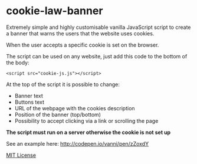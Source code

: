 # cookie-law-banner

Extremely simple and highly customisable vanilla JavaScript script to create a banner that
warns the users that the website uses cookies.

When the user accepts a specific cookie is set on the browser.

The script can be used on any website, just add this code to the bottom of the body:

    <script src="cookie-js.js"></script>

At the top of the script it is possible to change:
* Banner text
* Buttons text
* URL of the webpage with the cookies description
* Position of the banner (top/bottom)
* Possibility to accept clicking via a link or scrolling the page

__The script must run on a server otherwise the cookie is not set up__

See an example here: http://codepen.io/vanni/pen/zZoxdY

[MIT License](https://github.com/achille1789/cookie-law-banner/blob/master/LICENSE.md)
